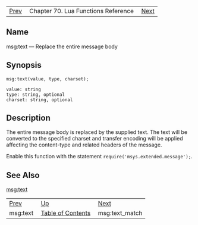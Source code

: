 |     |     |     |
| --- | --- | --- |
| [Prev](lua.ref.msg_text)  | Chapter 70. Lua Functions Reference |  [Next](lua.ref.msg_text_match) |

<a name="lua.ref.msg_text1"></a>
## Name

msg:text — Replace the entire message body

<a name="idp16977920"></a>
## Synopsis

`msg:text(value, type, charset);`

```
value: string
type: string, optional
charset: string, optional
```
<a name="idp16980944"></a>
## Description

The entire message body is replaced by the supplied text. The text will be converted to the specified charset and transfer encoding will be applied affecting the content-type and related headers of the message.

Enable this function with the statement `require('msys.extended.message');`.

<a name="idp16983936"></a>
## See Also

[msg:text](lua.ref.msg_text "msg:text")

|     |     |     |
| --- | --- | --- |
| [Prev](lua.ref.msg_text)  | [Up](lua.function.details) |  [Next](lua.ref.msg_text_match) |
| msg:text  | [Table of Contents](index) |  msg:text_match |

